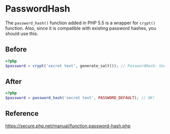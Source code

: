 # PasswordHash

The `password_hash()` function added in PHP 5.5 is a wrapper for `crypt()` function.
Also, since it is compatible with existing password hashes, you should use this.

## Before

```php
<?php
$password = crypt('secret text', generate_salt()); // PasswordHash: Use of `password_hash()` is encouraged.
```

## After

```php
<?php
$password = password_hash('secret text', PASSWORD_DEFAULT); // OK!
```

## Reference

https://secure.php.net/manual/function.password-hash.php
